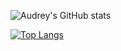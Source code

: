 ![Audrey's GitHub stats](https://github-readme-stats.vercel.app/api?username=audreyfabiola&theme=rose_pine&show_icons=true)

[![Top Langs](https://github-readme-stats-sigma-five.vercel.app/api/top-langs/?username=audreyfabiola&theme=rose_pine)](https://github-readme-stats-git-masterrstaa-rickstaa.vercel.app/api/top-langs/?username=jjeanjacques10)
